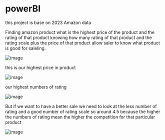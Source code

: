 # powerBI
this project is base on 2023 Amazon data

Finding amazon product what is the highest price of the product and the rating of that product
knowing how many rating of that product and the rating scale plus the price of that product allow saler to know what product is good for saleling.

![image](https://github.com/vanpham2000/powerBI/assets/86323153/6ec77bfa-1692-49d0-a6bc-8cd2461ee513)

this is our highest price in product

![image](https://github.com/vanpham2000/powerBI/assets/86323153/fe2ee68b-4c74-4fb1-a306-8d7ee44abc5f)

our highest numbers of rating

![image](https://github.com/vanpham2000/powerBI/assets/86323153/781960c0-44ec-4527-ad51-1d22d6650111)

But if we want to have a better sale we need to look at the less number of rating and a good number of rating scale so around 4.5 because the higher the numbers of rating mean the higher the competition for that particular product

![image](https://github.com/vanpham2000/powerBI/assets/86323153/95ae8f30-c22e-44c6-b264-7b4129f5af34)


